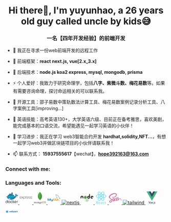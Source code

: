 <h1 align="center">Hi there👋, I'm yuyunhao, a 26 years old guy called uncle by kids😅</h1>
<h3 align="center">一名【四年开发经验】的前端开发</h3>

- 🤝 我正在寻求一份web前端开发的远程工作

- 🎃 前端框架：**react next.js, vue[2.x_3.x]**

- 🎩 后端技术：**node.js koa2 express, mysql, mongodb, prisma**

- ⚡ 个人爱好：我致力于研究命理学，包括**八字、紫微斗数、梅花易数**等。如果有需要咨询命理，探讨命运相关的可以联系我。

- 👯 开源工具：邵子易数中策轨数法计算工具、梅花易数案例记录分析工具、八字案例工具[improving...]

- 💬 英语技能：高考英语130+，大学英语六级、目前正在备考雅思，喜欢美剧，能完成基本的口语交流，希望能遇见一起学习英语的小伙伴！

- 🌱 学习进步：我正在学习 web3智能合约开发 **hardhat,solidity,NFT...**，有想一起学习web3并做区块链项目的小伙伴请联系我！

- 📫 联系方式： **15937555617**【wechat】，**hope392163@163.com**

<h3 align="left">Connect with me:</h3>
<p align="left">
</p>

<h3 align="left">Languages and Tools:</h3>
<p align="left"> <a href="https://www.docker.com/" target="_blank" rel="noreferrer"> <img src="https://raw.githubusercontent.com/devicons/devicon/master/icons/docker/docker-original-wordmark.svg" alt="docker" width="40" height="40"/> </a> <a href="https://expressjs.com" target="_blank" rel="noreferrer"> <img src="https://raw.githubusercontent.com/devicons/devicon/master/icons/express/express-original-wordmark.svg" alt="express" width="40" height="40"/> </a> <a href="https://www.mongodb.com/" target="_blank" rel="noreferrer"> <img src="https://raw.githubusercontent.com/devicons/devicon/master/icons/mongodb/mongodb-original-wordmark.svg" alt="mongodb" width="40" height="40"/> </a> <a href="https://www.mysql.com/" target="_blank" rel="noreferrer"> <img src="https://raw.githubusercontent.com/devicons/devicon/master/icons/mysql/mysql-original-wordmark.svg" alt="mysql" width="40" height="40"/> </a> <a href="https://nextjs.org/" target="_blank" rel="noreferrer"> <img src="https://cdn.worldvectorlogo.com/logos/nextjs-2.svg" alt="nextjs" width="40" height="40"/> </a> <a href="https://nodejs.org" target="_blank" rel="noreferrer"> <img src="https://raw.githubusercontent.com/devicons/devicon/master/icons/nodejs/nodejs-original-wordmark.svg" alt="nodejs" width="40" height="40"/> </a> <a href="https://reactjs.org/" target="_blank" rel="noreferrer"> <img src="https://raw.githubusercontent.com/devicons/devicon/master/icons/react/react-original-wordmark.svg" alt="react" width="40" height="40"/> </a> <a href="https://sass-lang.com" target="_blank" rel="noreferrer"> <img src="https://raw.githubusercontent.com/devicons/devicon/master/icons/sass/sass-original.svg" alt="sass" width="40" height="40"/> </a> <a href="https://tailwindcss.com/" target="_blank" rel="noreferrer"> <img src="https://www.vectorlogo.zone/logos/tailwindcss/tailwindcss-icon.svg" alt="tailwind" width="40" height="40"/> </a> <a href="https://vuejs.org/" target="_blank" rel="noreferrer"> <img src="https://raw.githubusercontent.com/devicons/devicon/master/icons/vuejs/vuejs-original-wordmark.svg" alt="vuejs" width="40" height="40"/> </a> <a href="https://webpack.js.org" target="_blank" rel="noreferrer"> <img src="https://raw.githubusercontent.com/devicons/devicon/d00d0969292a6569d45b06d3f350f463a0107b0d/icons/webpack/webpack-original-wordmark.svg" alt="webpack" width="40" height="40"/> </a> </p>
